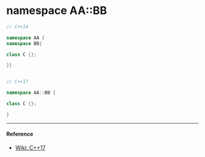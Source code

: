 # namespace AA::BB

```cpp
// C++14

namespace AA {
namespace BB{

class C {};

}}


// C++17

namespace AA::BB {

class C {};

}
```

---

#### Reference

* [Wiki: C++17](https://en.wikipedia.org/wiki/C%2B%2B17)



